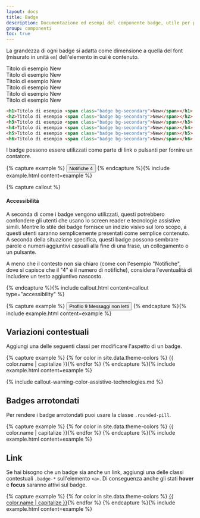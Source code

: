 ```yaml
---
layout: docs
title: Badge
description: Documentazione ed esempi del componente badge, utile per piccoli contatori ed etichette.
group: componenti
toc: true
---
```


La grandezza di ogni badge si adatta come dimensione a quella del font (misurato in unità `em`) dell'elemento in cui è contenuto.

<div class="bd-example">
<div class="h1">Titolo di esempio <span class="badge bg-secondary">New</span></div>
<div class="h2">Titolo di esempio <span class="badge bg-secondary">New</span></div>
<div class="h3">Titolo di esempio <span class="badge bg-secondary">New</span></div>
<div class="h4">Titolo di esempio <span class="badge bg-secondary">New</span></div>
<div class="h5">Titolo di esempio <span class="badge bg-secondary">New</span></div>
<div class="h6">Titolo di esempio <span class="badge bg-secondary">New</span></div>
</div>

```html
<h1>Titolo di esempio <span class="badge bg-secondary">New</span></h1>
<h2>Titolo di esempio <span class="badge bg-secondary">New</span></h2>
<h3>Titolo di esempio <span class="badge bg-secondary">New</span></h3>
<h4>Titolo di esempio <span class="badge bg-secondary">New</span></h4>
<h5>Titolo di esempio <span class="badge bg-secondary">New</span></h5>
<h6>Titolo di esempio <span class="badge bg-secondary">New</span></h6>
```

I badge possono essere utilizzati come parte di link o pulsanti per fornire un contatore.

{% capture example %}
<button type="button" class="btn btn-primary">
Notifiche <span class="badge neutral-2-bg text-secondary">4</span>
</button>
{% endcapture %}{% include example.html content=example %}

{% capture callout %}

#### Accessibilità

A seconda di come i badge vengono utilizzati, questi potrebbero confondere gli utenti che usano lo screen reader e tecnologie assistive simili. Mentre lo stile dei badge fornisce un indizio visivo sul loro scopo, a questi utenti saranno semplicemente presentati come semplice contenuto. A seconda della situazione specifica, questi badge possono sembrare parole o numeri aggiuntivi casuali alla fine di una frase, un collegamento o un pulsante.

A meno che il contesto non sia chiaro (come con l'esempio "Notifiche", dove si capisce che il "4" è il numero di notifiche), considera l'eventualità di includere un testo aggiuntivo nascosto.

{% endcapture %}{% include callout.html content=callout type="accessibility" %}

{% capture example %}
<button type="button" class="btn btn-primary">
Profilo <span class="badge neutral-2-bg text-secondary">9</span>
<span class="visually-hidden">Messaggi non letti</span>
</button>
{% endcapture %}{% include example.html content=example %}

## Variazioni contestuali

Aggiungi una delle seguenti classi per modificare l'aspetto di un badge.

{% capture example %}
{% for color in site.data.theme-colors %}
<span class="badge bg-{{ color.name }}">{{ color.name | capitalize }}</span>{% endfor %}
{% endcapture %}{% include example.html content=example %}

{% include callout-warning-color-assistive-technologies.md %}

## Badges arrotondati

Per rendere i badge arrotondati puoi usare la classe `.rounded-pill`.

{% capture example %}
{% for color in site.data.theme-colors %}
<span class="badge rounded-pill bg-{{ color.name }}">{{ color.name | capitalize }}</span>{% endfor %}
{% endcapture %}{% include example.html content=example %}

## Link

Se hai bisogno che un badge sia anche un link, aggiungi una delle classi contestuali `.badge-*` sull'elemento `<a>`. Di conseguenza anche gli stati **hover** e **focus** saranno attivi sul badge.

{% capture example %}
{% for color in site.data.theme-colors %}
<a href="#" class="badge bg-{{ color.name }}">{{ color.name | capitalize }}</a>{% endfor %}
{% endcapture %}{% include example.html content=example %}
